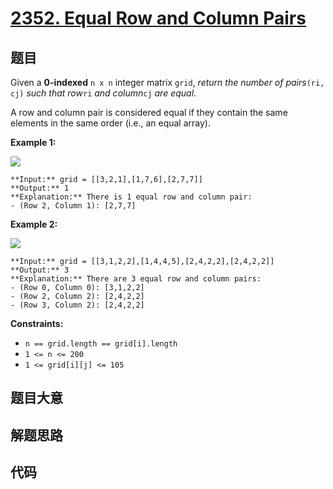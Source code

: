 # [2352. Equal Row and Column Pairs](https://leetcode.com/problems/equal-row-and-column-pairs)

## 题目

Given a **0-indexed** `n x n` integer matrix `grid`, _return the number of
pairs_`(ri, cj)` _such that row_`ri` _and column_`cj` _are equal_.

A row and column pair is considered equal if they contain the same elements in
the same order (i.e., an equal array).



**Example 1:**

![](https://assets.leetcode.com/uploads/2022/06/01/ex1.jpg)

    
    
    **Input:** grid = [[3,2,1],[1,7,6],[2,7,7]]
    **Output:** 1
    **Explanation:** There is 1 equal row and column pair:
    - (Row 2, Column 1): [2,7,7]
    

**Example 2:**

![](https://assets.leetcode.com/uploads/2022/06/01/ex2.jpg)

    
    
    **Input:** grid = [[3,1,2,2],[1,4,4,5],[2,4,2,2],[2,4,2,2]]
    **Output:** 3
    **Explanation:** There are 3 equal row and column pairs:
    - (Row 0, Column 0): [3,1,2,2]
    - (Row 2, Column 2): [2,4,2,2]
    - (Row 3, Column 2): [2,4,2,2]
    



**Constraints:**

  * `n == grid.length == grid[i].length`
  * `1 <= n <= 200`
  * `1 <= grid[i][j] <= 105`


## 题目大意

## 解题思路

## 代码

```javascript

```
